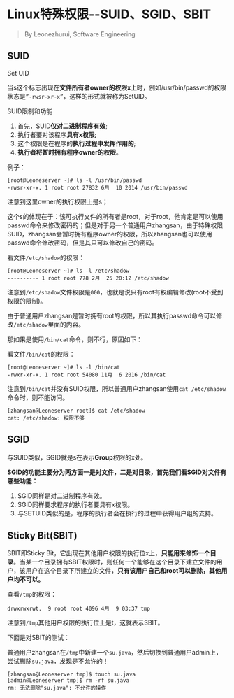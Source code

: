 # Linux特殊权限--SUID、SGID、SBIT

> By Leonezhurui, Software Engineering



## SUID

Set UID

当s这个标志出现在**文件所有者owner的权限x上**时，例如/usr/bin/passwd的权限状态是`”-rwsr-xr-x”`，这样的形式就被称为SetUID。



SUID限制和功能

1. 首先，SUID**仅对二进制程序有效**; 
2. 执行者要对该程序**具有x权限;**
3. 这个权限是在程序的**执行过程中发挥作用的**;
4. **执行者将暂时拥有程序owner的权限**。



例子：

```shell
[root@Leoneserver ~]# ls -l /usr/bin/passwd
-rwsr-xr-x. 1 root root 27832 6月  10 2014 /usr/bin/passwd
```

注意到这里owner的执行权限上是s；

这个s的体现在于：该可执行文件的所有者是root，对于root，他肯定是可以使用passwd命令来修改密码的；但是对于另一个普通用户zhangsan，由于特殊权限SUID，zhangsan会暂时拥有程序owner的权限，所以zhangsan也可以使用passwd命令修改密码，但是其只可以修改自己的密码。



看文件`/etc/shadow`的权限：

```shell
[root@Leoneserver ~]# ls -l /etc/shadow
---------- 1 root root 778 2月  25 20:12 /etc/shadow
```

注意到`/etc/shadow`文件权限是`000`，也就是说只有root有权编辑修改(root不受到权限的限制)。

由于普通用户zhangsan是暂时拥有root的权限，所以其执行passwd命令可以修改`/etc/shadow`里面的内容。



那如果是使用`/bin/cat`命令，则不行，原因如下：

看文件`/bin/cat`的权限：

```shell
[root@Leoneserver ~]# ls -l /bin/cat
-rwxr-xr-x. 1 root root 54080 11月  6 2016 /bin/cat
```

注意到`/bin/cat`并没有SUID权限，所以普通用户zhangsan使用`cat /etc/shadow`命令时，则不能访问。

```shell
[zhangsan@Leoneserver root]$ cat /etc/shadow
cat: /etc/shadow: 权限不够
```



## SGID

与SUID类似，SGID就是s在表示**Group**权限的x处。

**SGID的功能主要分为两方面一是对文件，二是对目录，首先我们看SGID对文件有哪些功能：**

1. SGID同样是对二进制程序有效。
2. SGID同样要求程序的执行者要具有x权限。
3. 与SETUID类似的是，程序的执行者会在执行的过程中获得用户组的支持。



## Sticky Bit(SBIT)

SBIT即Sticky Bit，它出现在其他用户权限的执行位x上，**只能用来修饰一个目录**。当某一个目录拥有SBIT权限时，则任何一个能够在这个目录下建立文件的用户，该用户在这个目录下所建立的文件，**只有该用户自己和root可以删除，其他用户均不可以。**



查看`/tmp`的权限：

```shell
drwxrwxrwt.  9 root root 4096 4月  9 03:37 tmp
```

注意到`/tmp`其他用户权限的执行位上是t，这就表示SBIT。

下面是对SBIT的测试：

普通用户zhangsan在`/tmp`中新建一个`su.java`，然后切换到普通用户admin上，尝试删除`su.java`，发现是不允许的！

```shell
[zhangsan@Leoneserver tmp]$ touch su.java
[admin@Leoneserver tmp]$ rm -rf su.java 
rm: 无法删除"su.java": 不允许的操作
```



